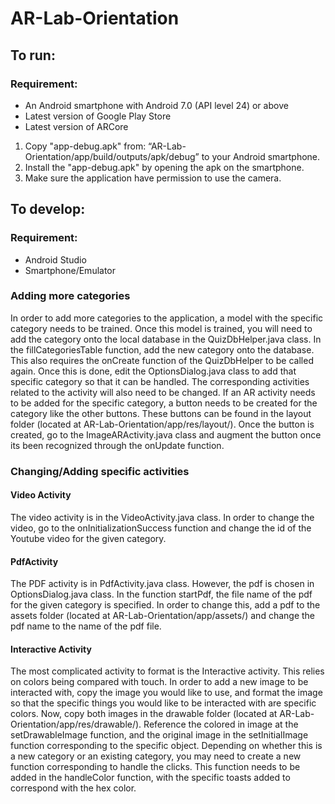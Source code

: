 # AR-Lab-Orientation

## To run:
### Requirement: 
* An Android smartphone with Android 7.0 (API level 24) or above
* Latest version of Google Play Store
* Latest version of ARCore

1. Copy "app-debug.apk" from: “AR-Lab-Orientation/app/build/outputs/apk/debug” to your Android smartphone.
2. Install the "app-debug.apk" by opening the apk on the smartphone.
3. Make sure the application have permission to use the camera.

## To develop: 
### Requirement: 
* Android Studio
* Smartphone/Emulator

### Adding more categories
In order to add more categories to the application, a model with the specific category needs to be trained. Once this model is trained, you will need to add the category onto the local database in the QuizDbHelper.java class. In the fillCategoriesTable function, add the new category onto the database. This also requires the onCreate function of the QuizDbHelper to be called again. Once this is done, edit the OptionsDialog.java class to add that specific category so that it can be handled. The corresponding activities related to the activity will also need to be changed. 
If an AR activity needs to be added for the specific category, a button needs to be created for the category like the other buttons. These buttons can be found in the layout folder (located at AR-Lab-Orientation/app/res/layout/). Once the button is created, go to the ImageARActivity.java class and augment the button once its been recognized through the onUpdate function. 
### Changing/Adding specific activities
#### Video Activity
The video activity is in the VideoActivity.java class. In order to change the video, go to the onInitializationSuccess function and change the id of the Youtube video for the given category. 
#### PdfActivity
The PDF activity is in PdfActivity.java class. However, the pdf is chosen in OptionsDialog.java class. In the function startPdf, the file name of the pdf for the given category is specified. In order to change this, add a pdf to the assets folder (located at AR-Lab-Orientation/app/assets/) and change the pdf name to the name of the pdf file.
#### Interactive Activity
The most complicated activity to format is the Interactive activity. This relies on colors being compared with touch. In order to add a new image to be interacted with, copy the image you would like to use, and format the image so that the specific things you would like to be interacted with are specific colors. Now, copy both images in the drawable folder (located at AR-Lab-Orientation/app/res/drawable/). Reference the colored in image at the setDrawableImage function, and the original image in the setInitialImage function corresponding to the specific object. Depending on whether this is a new category or an existing category, you may need to create a new function corresponding to handle the clicks. This function needs to be added in the handleColor function, with the specific toasts added to correspond with the hex color.
 


